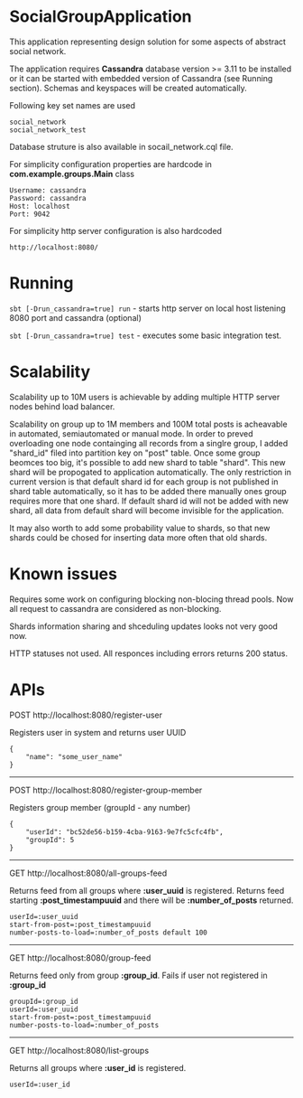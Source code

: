 # SocialGroupApplication

This application representing design solution for some aspects of abstract social network.

The application requires **Cassandra** database version >= 3.11 to be installed or it can be started with embedded version of Cassandra (see Running section).
Schemas and keyspaces will be created automatically. 

Following key set names are used

```
social_network
social_network_test
```

Database struture is also available in socail_network.cql file.


For simplicity configuration properties are hardcode in **com.example.groups.Main** class

```
Username: cassandra 
Password: cassandra
Host: localhost
Port: 9042
```

For simplicity http server configuration is also hardcoded
```
http://localhost:8080/
```

# Running

```sbt [-Drun_cassandra=true] run```  - starts http server on local host listening 8080 port and cassandra (optional)

```sbt [-Drun_cassandra=true] test``` - executes some basic integration test.

# Scalability

Scalability up to 10M users is achievable by adding multiple HTTP server nodes behind load balancer.

Scalability on group up to 1M members and 100M total posts is acheavable in automated, semiautomated or manual mode. In order to preved overloading one node containging all records from a singlre group, I added "shard_id" filed into partition key on "post" table. Once some group beomces too big, it's possible to add new shard to table "shard". This new shard will be propogated to application automatically. The only restriction in current version is that default shard id for each group is not published in shard table  automatically, so it has to be added there manually ones group requires more that one shard. If default shard id will not be added with new shard, all data from default shard will become invisible for the application.

It may also worth to add some probability value to shards, so that new shards could be chosed for inserting data more often that old shards.  

# Known issues

Requires some work on configuring blocking non-blocing thread pools. Now all request to cassandra are considered as non-blocking. 

Shards information sharing and shceduling updates looks not very good now.

HTTP statuses not used. All responces including errors returns 200 status.

# APIs

POST http://localhost:8080/register-user 

Registers user in system and returns user UUID

```
{
    "name": "some_user_name"
}
```
------------------------
POST http://localhost:8080/register-group-member 

Registers group member (groupId - any number)

```
{
    "userId": "bc52de56-b159-4cba-9163-9e7fc5cfc4fb",
    "groupId": 5
}
```
------------------------
GET http://localhost:8080/all-groups-feed

Returns feed from all groups where **:user_uuid** is registered. Returns feed starting **:post_timestampuuid** and there will be **:number_of_posts** returned. 

```
userId=:user_uuid
start-from-post=:post_timestampuuid
number-posts-to-load=:number_of_posts default 100
```
-------------------------
GET http://localhost:8080/group-feed

Returns feed only from group **:group_id**. Fails if user not registered in **:group_id**

```
groupId=:group_id 
userId=:user_uuid
start-from-post=:post_timestampuuid
number-posts-to-load=:number_of_posts
```
-------------------------

GET http://localhost:8080/list-groups

Returns all groups where **:user_id** is registered. 

```
userId=:user_id
```

